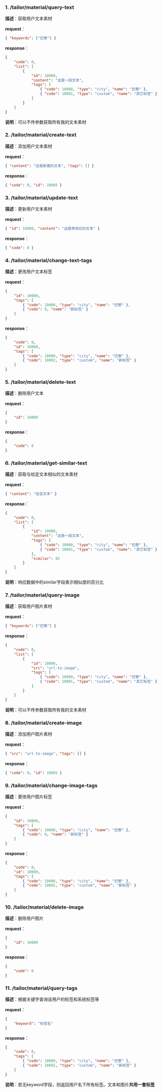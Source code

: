 ### 1. /tailor/material/query-text

**描述**：获取用户文本素材

**request**：

``` json
{ "keywords": ["巴黎"] }
```

**response**：

``` json
{
    "code": 0,
    "list": [
        {
            "id": 10000,
            "content": "这是一段文本",
            "tags": [
                { "code": 10000, "type": "city", "name": "巴黎" },
                { "code": 10001, "type": "custom", "name": "其它标签" }
            ]
        }
    ]
}
```

**说明**：可以不传参数获取所有我的文本素材

### 2. /tailor/material/create-text

**描述**：添加用户文本素材

**request**：

``` json
{ "content": "这是新建的文本", "tags": [] }
```

**response**：

``` json
{ "code": 0, "id": 10005 }
```

### 3. /tailor/material/update-text

**描述**：更新用户文本素材

**request**：

``` json
{ "id": 10000, "content": "这是修改后的文本" }
```

**response**：

``` json
{ "code": 0 }
```

### 4. /tailor/material/change-text-tags

**描述**：更改用户文本标签

**request**：

``` json
{ 
    "id": 10000,
    "tags": [
        { "code": 10000, "type": "city", "name": "巴黎" },
        { "code": 0, "name": "新标签" }
    ]
}
```

**response**：

``` json
{
    "code": 0,
    "id": 10000,
    "tags": [
        { "code": 10000, "type": "city", "name": "巴黎" },
        { "code": 10002, "type": "custom", "name": "新标签" }
    ]
}
```

### 5. /tailor/material/delete-text

**描述**：删除用户文本

**request**：

``` json
{ 
    "id": 10000
}
```

**response**：

``` json
{
    "code": 0
}
```

### 6. /tailor/material/get-similar-text

**描述**：获取与给定文本相似的文本素材

**request**：

``` json
{ "content": "给定文本" }
```

**response**：

``` json
{ 
    "code": 0,
    "list": [
        {
            "id": 10000,
            "content": "这是一段文本",
            "tags": [
                { "code": 10000, "type": "city", "name": "巴黎" },
                { "code": 10001, "type": "custom", "name": "其它标签" }
            ],
            "similar": 85
        }
    ]
}
```

**说明**：响应数据中的similar字段表示相似度的百分比

### 7. /tailor/material/query-image

**描述**：获取用户图片素材

**request**：

``` json
{ "keywords": ["巴黎"] }
```

**response**：

``` json
{
    "code": 0,
    "list": [
        {
            "id": 10000,
            "src": "url-to-image",
            "tags": [
                { "code": 10000, "type": "city", "name": "巴黎" },
                { "code": 10001, "type": "custom", "name": "其它标签" }
            ]
        }
    ]
}
```

**说明**：可以不传参数获取所有我的文本素材

### 8. /tailor/material/create-image

**描述**：添加用户图片素材

**request**：

``` json
{ "src": "url-to-image", "tags": [] }
```

**response**：

``` json
{ "code": 0, "id": 10005 }
```

### 9. /tailor/material/change-image-tags

**描述**：更改用户图片标签

**request**：

``` json
{ 
    "id": 10000,
    "tags": [
        { "code": 10000, "type": "city", "name": "巴黎" },
        { "code": 0, "name": "新标签" }
    ]
}
```

**response**：

``` json
{
    "code": 0,
    "id": 10000,
    "tags": [
        { "code": 10000, "type": "city", "name": "巴黎" },
        { "code": 10002, "type": "custom", "name": "新标签" }
    ]
}
```

### 10. /tailor/material/delete-image

**描述**：删除用户图片

**request**：

``` json
{ 
    "id": 10000
}
```

**response**：

``` json
{
    "code": 0
}
```

### 11. /tailor/material/query-tags

**描述**：根据关键字查询该用户的标签和系统标签等

**request**：

``` json
{
    "keyword": "标签名"
}
```

**response**：

``` json
{
    "code": 0,
    "tags": [
        { "code": 10000, "type": "city", "name": "巴黎" },
        { "code": 10002, "type": "custom", "name": "新标签" }
    ]
}
```

**说明**：若无keyword字段，则返回用户名下所有标签。文本和图片**共用一套标签**

